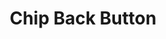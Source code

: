 ---
title: Chip Back Button
name: chip_back
category: chip
explanation: "This is a `back-button`, primarly used if you switch between views and want a convenient way back."
image_path: "/assets/images/chip_return.png"
internal: false
generator_install: true
generator_example: true
generator_button: true
variables:
  - name: ulm_chip_back_path
    type: variable
    example: 'See example code'
    required: true 
    explanation: "Set the navigation path to your default view, eg. <i>ui-lovelace-minimalist/home</i> or <i>lovelace</i>"
yaml: |-
  - type: 'custom:button-card'
    template: chip_back
    variables:
      ulm_chip_back_path: /ui-lovelace-minimalist/home
ui: |-
  type: 'custom:button-card'
  template: chip_back
  variables:
    ulm_chip_back_path: /ui-lovelace-minimalist/home
code: |-
  chip_back:
    template: chips
    tap_action:
      action: navigate
      navigation_path: "[[[ return variables.ulm_chip_back_path; ]]]"
    show_icon: true
    icon: 'mdi:arrow-left'
    styles:
      grid:
        - grid-template-areas: '"i"'
---